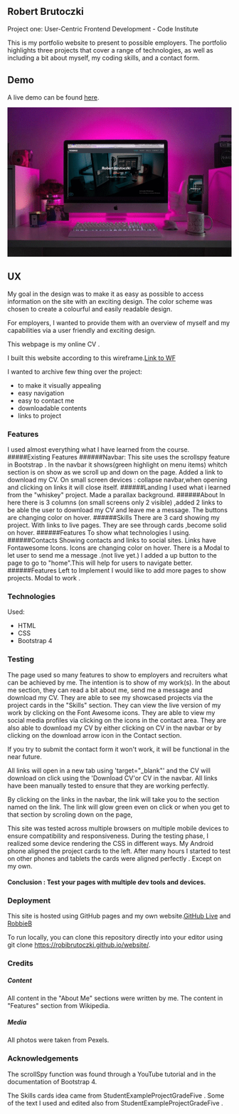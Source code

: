 ## Robert Brutoczki

Project one: User-Centric Frontend Development - Code Institute

This is my portfolio website to present to possible employers. The portfolio highlights three projects that cover a range of technologies, as well as including a bit about myself, my coding skills, and a contact form.

## Demo

A live demo can be found [here](http://robbieb.co.uk "here").

![](https://github.com/robibrutoczki/website/blob/master/Assets/images/readmepic.gif)



## UX

My goal in the design was to make it as easy as possible to access information on the site with an exciting design. The color scheme was chosen to create a colourful and easily readable design.

For employers, I wanted to provide them with an overview of myself and my capabilities via a user friendly and
exciting design.

This webpage is my online CV .

 I built this website according to this wireframe.[Link to WF](https://github.com/robibrutoczki/website/blob/master/wireframe.svg "Link to WF")

I wanted to archive few thing over the project:
- to make it visually appealing
- easy navigation
- easy to contact me
- downloadable contents
- links to project

### Features
I used almost everything what I have learned from the course.
#####Existing Features
######Navbar:
This site uses the scrollspy feature in Bootstrap . In the navbar it shows(green highlight on menu items) whitch section is on show as we scroll up and down on the page.
Added a link to download my CV.
On small screen devices : collapse navbar,when opening and clicking on links it will close itself.
######Landing 
I used what i learned from the "whiskey" project.
Made a parallax background.
######About
In here there is 3 columns (on small screens only 2 visible) ,added 2 links to be able the user to download my CV and leave me a message. The buttons are changing color on hover.
######Skills
There are 3 card showing my project. With links to live pages.
They are see through cards ,become solid on hover.
######Features
To show what technologies I using.
######Contacts
Showing contacts and links to social sites. Links have Fontawesome Icons. Icons are changing color on hover.
There is a Modal to let user to send me a message .(not live yet.)
I added a up button to the page to go to "home".This will help for users to navigate better.
######Features Left to Implement
I would like to add more pages to show projects. Modal to work . 
### Technologies
Used:
- HTML
- CSS
- Bootstrap 4

### Testing

The page used so many features to show to employers and recruiters what can be achieved by me.  The intention is to show of my work(s). In the about me section, they can read a bit about me, send me a message and download my CV. They are able to see my showcased projects via the project cards in the "Skills" section. They can view the live version of my work by clicking on the Font Awesome icons. They are able to view my social media profiles via clicking on the icons in the contact area. They are also able to download my CV by either clicking on CV in the navbar or by clicking on the download arrow icon in the Contact section.

If you try to submit the contact form it won't work, it will be functional in the near future.

All links will open in a new tab using 'target="_blank"' and the CV will download  on click using the 'Download CV'or CV in the navbar. All links have been manually tested to ensure that they are working perfectly.

By clicking on the links in the navbar, the link will take you to the section named on the link. The link will glow green even on click or when you get to that section by scroling down on the page, 

This site was tested across multiple browsers on multiple mobile devices to ensure compatibility and responsiveness. During the testing phase, I realized 
some device rendering the CSS in different ways. My Android phone aligned the project cards to the left. After many hours I started to test on other phones and tablets the cards were aligned perfectly . Except on my own.

#### Conclusion : Test your pages with multiple dev tools and devices.   

### Deployment

This site is hosted using GitHub pages and my own website.[GitHub Live](https://robibrutoczki.github.io/website/ "GitHub Live") and [RobbieB](http://robbieb.co.uk/ "RobbieB")

To run locally, you can clone this repository directly into your editor using git clone https://robibrutoczki.github.io/website/.

### Credits

##### Content

All content in the "About Me" sections were written by me. The content in "Features" section from Wikipedia.

##### Media

All photos were taken from Pexels. 

### Acknowledgements

The scrollSpy function was found through a YouTube tutorial and in the documentation of Bootstrap 4.

The Skills cards idea came from StudentExampleProjectGradeFive .
Some of the text I used and edited also from StudentExampleProjectGradeFive . 





